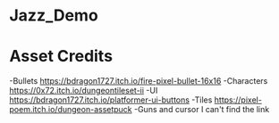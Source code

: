 # Jazz_Demo


# Asset Credits
-Bullets https://bdragon1727.itch.io/fire-pixel-bullet-16x16
-Characters https://0x72.itch.io/dungeontileset-ii
-UI https://bdragon1727.itch.io/platformer-ui-buttons
-Tiles https://pixel-poem.itch.io/dungeon-assetpuck
-Guns and cursor I can't find the link
